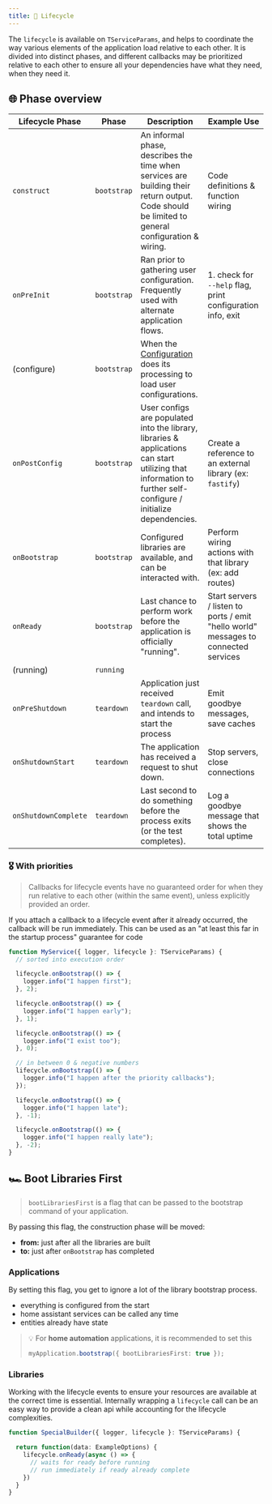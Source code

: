 ```yaml
---
title: 👶 Lifecycle
---
```


The `lifecycle` is available on `TServiceParams`, and helps to coordinate the way various elements of the application load relative to each other. It is divided into distinct phases, and different callbacks may be prioritized relative to each other to ensure all your dependencies have what they need, when they need it.

## 🌐 Phase overview

| Lifecycle Phase        | Phase       | Description                                                                                                                                                     | Example Use                                                                         |
| ---------------------- | ----------- | --------------------------------------------------------------------------------------------------------------------------------------------------------------- | ----------------------------------------------------------------------------------- |
| `construct`          | `bootstrap` | An informal phase, describes the time when services are building their return output. Code should be limited to general configuration & wiring.                 | Code definitions & function wiring                                                  |
| `onPreInit`          | `bootstrap` | Ran prior to gathering user configuration. Frequently used with alternate application flows.                                                                    | 1. check for `--help` flag, print configuration info, exit                |
| (configure)            | `bootstrap` | When the [Configuration](/docs/core/configuration) does its processing to load user configurations.                                                                                     |                                                                                     |
| `onPostConfig`       | `bootstrap` | User configs are populated into the library, libraries & applications can start utilizing that information to further self-configure / initialize dependencies. | Create a reference to an external library (ex: `fastify`)                           |
| `onBootstrap`        | `bootstrap` | Configured libraries are available, and can be interacted with.                                                                                                 | Perform wiring actions with that library (ex: add routes)                           |
| `onReady`            | `bootstrap` | Last chance to perform work before the application is officially "running".                                                                                     | Start servers / listen to ports / emit "hello world" messages to connected services |
| (running)              | `running`   |                                                                                                                                                                 |                                                                                     |
| `onPreShutdown`      | `teardown`  | Application just received `teardown` call, and intends to start the process                                                                                     | Emit goodbye messages, save caches                                                  |
| `onShutdownStart`    | `teardown`  | The application has received a request to shut down.                                                                                                            | Stop servers, close connections                                                     |
| `onShutdownComplete` | `teardown`  | Last second to do something before the process exits (or the test completes).                                                                                   | Log a goodbye message that shows the total uptime                                   |

### 🎖 With priorities

> Callbacks for lifecycle events have no guaranteed order for when they run relative to each other (within the same event), unless explicitly provided an order.

If you attach a callback to a lifecycle event after it already occurred, the callback will be run immediately. This can be used as an "at least this far in the startup process" guarantee for code

```typescript
function MyService({ logger, lifecycle }: TServiceParams) {
  // sorted into execution order

  lifecycle.onBootstrap(() => {
    logger.info("I happen first");
  }, 2);

  lifecycle.onBootstrap(() => {
    logger.info("I happen early");
  }, 1);

  lifecycle.onBootstrap(() => {
    logger.info("I exist too");
  }, 0);

  // in between 0 & negative numbers
  lifecycle.onBootstrap(() => {
    logger.info("I happen after the priority callbacks");
  });

  lifecycle.onBootstrap(() => {
    logger.info("I happen late");
  }, -1);

  lifecycle.onBootstrap(() => {
    logger.info("I happen really late");
  }, -2);
}
```

## 🏎️ Boot Libraries First

> `bootLibrariesFirst` is a flag that can be passed to the bootstrap command of your application.

By passing this flag, the construction phase will be moved:

- **from:** just after all the libraries are built
- **to:** just after `onBootstrap` has completed

### Applications

By setting this flag, you get to ignore a lot of the library bootstrap process.

- everything is configured from the start
- home assistant services can be called any time
- entities already have state

> 💡 For **home automation** applications, it is recommended to set this
>
> ```typescript
> myApplication.bootstrap({ bootLibrariesFirst: true });
> ```

### Libraries

Working with the lifecycle events to ensure your resources are available at the correct time is essential.
Internally wrapping a `lifecycle` call can be an easy way to provide a clean api while accounting for the lifecycle complexities.

```typescript
function SpecialBuilder({ logger, lifecycle }: TServiceParams) {

  return function(data: ExampleOptions) {
    lifecycle.onReady(async () => {
      // waits for ready before running
      // run immediately if ready already complete
    })
  }
}
